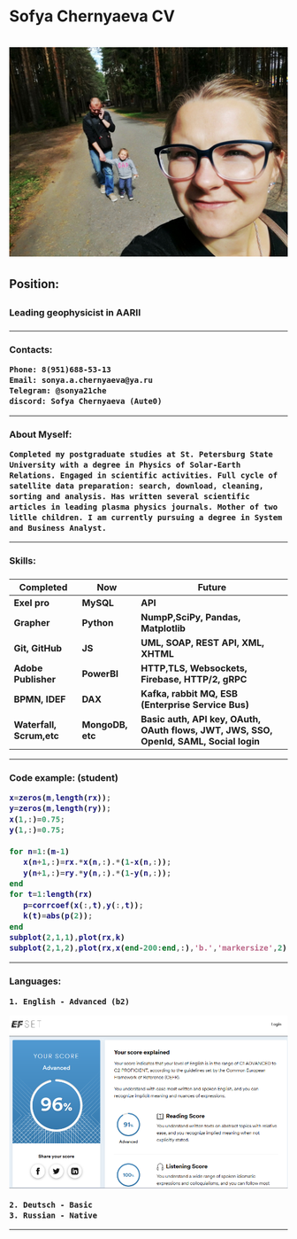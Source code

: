 <h1> Sofya Chernyaeva CV <h1>

![foto](https://github.com/Aute0/rsschool-cv/blob/gh-pages/foto.jpg)

<h2> Position: <h2>
<h3> Leading geophysicist in AARII <h3>
<hr>
<h3> Contacts:

    Phone: 8(951)688-53-13
    Email: sonya.a.chernyaeva@ya.ru
    Telegram: @sonya21che
    discord: Sofya Chernyaeva (Aute0)
<hr>
<h3> About Myself: 
    
    Completed my postgraduate studies at St. Petersburg State University with a degree in Physics of Solar-Earth Relations. Engaged in scientific activities. Full cycle of satellite data preparation: search, download, cleaning, sorting and analysis. Has written several scientific articles in leading plasma physics journals. Mother of two litlle children. I am currently pursuing a degree in System and Business Analyst.
<hr>
<h3> Skills: <h3>

Completed             | Now         | Future 
---------|--------------------------|--------
 Exel pro             | MySQL       |API
 Grapher              | Python      |NumpP,SciPy, Pandas, Matplotlib 
 Git, GitHub          | JS          |UML, SOAP, REST API, XML, XHTML
 Adobe Publisher      | PowerBI     | HTTP,TLS, Websockets, Firebase, HTTP/2, gRPC
 BPMN, IDEF           | DAX         |Kafka, rabbit MQ, ESB (Enterprise Service Bus)
 Waterfall, Scrum,etc |MongoDB, etc |Basic auth, API key, OAuth, OAuth flows, JWT, JWS, SSO, OpenId, SAML, Social login
 <hr>
 <h3> Code example: (student)

 ```matlab
 x=zeros(m,length(rx));
y=zeros(m,length(ry));
x(1,:)=0.75;
y(1,:)=0.75;

for n=1:(m-1)
    x(n+1,:)=rx.*x(n,:).*(1-x(n,:));
    y(n+1,:)=ry.*y(n,:).*(1-y(n,:));
end
for t=1:length(rx)
    p=corrcoef(x(:,t),y(:,t));
    k(t)=abs(p(2));    
end
subplot(2,1,1),plot(rx,k)
subplot(2,1,2),plot(rx,x(end-200:end,:),'b.','markersize',2) 
```
<hr>
<h3> Languages:
    
    1. English - Advanced (b2)
  ![Eng](https://github.com/Aute0/rsschool-cv/blob/gh-pages/Eng.png) 

    2. Deutsch - Basic
    3. Russian - Native
<hr>
